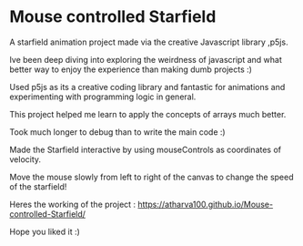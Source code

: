 # Mouse controlled Starfield

A starfield animation project made via the creative Javascript library ,p5js.

Ive been deep diving into exploring the weirdness of javascript and what better way to enjoy the experience than making dumb projects :)

Used p5js as its a creative coding library and fantastic for animations and experimenting with programming logic in general.

This project helped me learn to apply the concepts of arrays much better.

Took much longer to debug than to write the main code :)

Made the Starfield interactive by using mouseControls as coordinates of velocity.

Move the mouse slowly from left to right of the canvas to change the speed of the starfield!

Heres the working of the project : https://atharva100.github.io/Mouse-controlled-Starfield/

Hope you liked it :)


